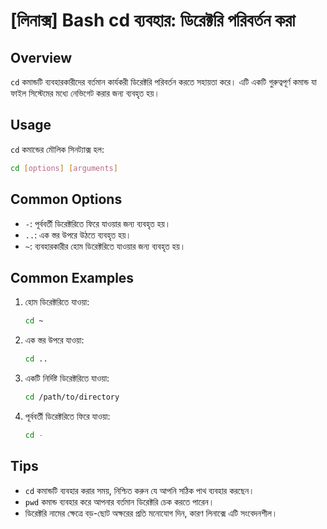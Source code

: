 # [লিনাক্স] Bash cd ব্যবহার: ডিরেক্টরি পরিবর্তন করা

## Overview
`cd` কমান্ডটি ব্যবহারকারীদের বর্তমান কার্যকরী ডিরেক্টরি পরিবর্তন করতে সহায়তা করে। এটি একটি গুরুত্বপূর্ণ কমান্ড যা ফাইল সিস্টেমের মধ্যে নেভিগেট করার জন্য ব্যবহৃত হয়।

## Usage
`cd` কমান্ডের মৌলিক সিনট্যাক্স হল:

```bash
cd [options] [arguments]
```

## Common Options
- `-`: পূর্ববর্তী ডিরেক্টরিতে ফিরে যাওয়ার জন্য ব্যবহৃত হয়।
- `..`: এক স্তর উপরে উঠতে ব্যবহৃত হয়।
- `~`: ব্যবহারকারীর হোম ডিরেক্টরিতে যাওয়ার জন্য ব্যবহৃত হয়।

## Common Examples
1. হোম ডিরেক্টরিতে যাওয়া:
    ```bash
    cd ~
    ```

2. এক স্তর উপরে যাওয়া:
    ```bash
    cd ..
    ```

3. একটি নির্দিষ্ট ডিরেক্টরিতে যাওয়া:
    ```bash
    cd /path/to/directory
    ```

4. পূর্ববর্তী ডিরেক্টরিতে ফিরে যাওয়া:
    ```bash
    cd -
    ```

## Tips
- `cd` কমান্ডটি ব্যবহার করার সময়, নিশ্চিত করুন যে আপনি সঠিক পাথ ব্যবহার করছেন।
- `pwd` কমান্ড ব্যবহার করে আপনার বর্তমান ডিরেক্টরি চেক করতে পারেন।
- ডিরেক্টরি নামের ক্ষেত্রে বড়-ছোট অক্ষরের প্রতি মনোযোগ দিন, কারণ লিনাক্সে এটি সংবেদনশীল।